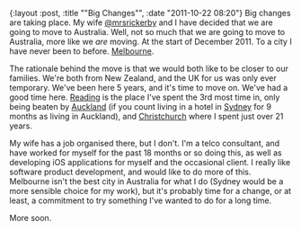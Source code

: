 {:layout :post, :title "\"Big Changes\"", :date "2011-10-22 08:20"}
Big changes are taking place. My wife [@mrsrickerby](http://twitter.com/mrsrickerby) and I have decided that we are going to move to Australia. Well, not so much that we are going to move to Australia, more like we *are* moving. At the start of December 2011. To a city I have never been to before. [Melbourne](http://g.co/maps/2k9vr).

The rationale behind the move is that we would both like to be closer to our families. We're both from New Zealand, and the UK for us was only ever temporary. We've been here 5 years, and it's time to move on. We've had a good time here. [Reading](http://g.co/maps/knxa2) is the place I've spent the 3rd most time in, only being beaten by [Auckland](http://g.co/maps/kyvuq) (if you count living in a hotel in [Sydney](http://g.co/maps/wbjmb) for 9 months as living in Auckland), and [Christchurch](http://g.co/maps/yrk8s) where I spent just over 21 years.

My wife has a job organised there, but I don't. I'm a telco consultant, and have worked for myself for the past 18 months or so doing this, as well as developing iOS applications for myself and the occasional client. I really like software product development, and would like to do more of this. Melbourne isn't the best city in Australia for what I do (Sydney would be a more sensible choice for my work), but it's probably time for a change, or at least, a commitment to try something I've wanted to do for a long time.

More soon.
